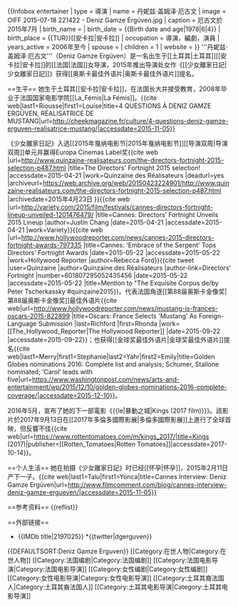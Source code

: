 {{Infobox entertainer
| type = 導演
| name = 丹妮兹·盖姆泽·厄古文
| image = OIFF 2015-07-18 221422 - Deniz Gamze Ergüven.jpg
| caption = 厄古文於2015年7月
| birth_name = 
| birth_date = {{Birth date and age|1978|6|4}}
| birth_place = {{TUR}}[[安卡拉|安卡拉]]
| occupation = 導演，編劇，演員
| years_active = 2006年至今
| spouse = 
| children = 1
| website = 
}}
'''丹妮兹·盖姆泽·厄古文'''（Deniz Gamze Ergüven）是一名出生于[[土耳其|土耳其]][[安卡拉|安卡拉]]的[[法国|法国]]女导演，2015年推出导演处女作《[[少女離家日記|少女離家日記]]》获得[[奥斯卡最佳外语片|奥斯卡最佳外语片]]提名。

==生平==
她生于土耳其[[安卡拉|安卡拉]]，在法国长大并接受教育，2008年毕业于法国国家电影学院[[La_Fémis|La Fémis]]。<ref>{{cite web|last1=Riousse|first1=Louise|title=4 QUESTIONS À DENIZ GAMZE ERGÜVEN, RÉALISATRICE DE MUSTANG|url=http://cheekmagazine.fr/culture/4-questions-deniz-gamze-erguven-realisatrice-mustang/|accessdate=2015-11-05}}</ref>

《少女離家日記》入选[[2015年戛纳电影节|2015年戛纳电影节]][[导演双周|导演双周]]单元并赢得Europa Cinemas Label奖<ref name="Quinzaine">{{cite web |url=http://www.quinzaine-realisateurs.com/the-directors-fortnight-2015-selection-p487.html |title=The Directors' Fortnight 2015 selection! |accessdate=2015-04-21 |work=Quinzaine des Réalisateurs |deadurl=yes |archiveurl=https://web.archive.org/web/20150423224901/http://www.quinzaine-realisateurs.com/the-directors-fortnight-2015-selection-p487.html |archivedate=2015年4月23日 }}</ref><ref name="Variety">{{cite web |url=http://variety.com/2015/film/festivals/cannes-directors-fortnight-lineup-unveiled-1201476479/ |title=Cannes: Directors’ Fortnight Unveils 2015 Lineup |author=Justin Chang |date=2015-04-21 |accessdate=2015-04-21 |work=Variety}}</ref><ref>{{cite web |url=http://www.hollywoodreporter.com/news/cannes-2015-directors-fortnight-awards-797335 |title=Cannes: 'Embrace of the Serpent' Tops Directors' Fortnight Awards |date=2015-05-22 |accessdate=2015-05-22 |work=Hollywood Reporter |author=Rebecca Ford}}</ref><ref>{{cite tweet |user=Quinzaine |author=Quinzaine des Réalisateurs |author-link=Directors' Fortnight |number=601807295052435456 |date=2015-05-22 |accessdate=2015-05-22 |title=Mention to "The Exquisite Corpus de/by Peter Tscherkassky #quinzaine2015}}</ref>。代表法国角逐[[第88届奥斯卡金像奖|第88届奥斯卡金像奖]]最佳外语片<ref name="France">{{cite web|url=http://www.hollywoodreporter.com/news/mustang-is-frances-oscars-2015-822899 |title=Oscars: France Selects 'Mustang' As Foreign-Language Submission |last=Richford |first=Rhonda |work=[[The_Hollywood_Reporter|The Hollywood Reporter]] |date=2015-09-22 |accessdate=2015-09-22}}</ref>；也获得[[金球奖最佳外语片|金球奖最佳外语片]]提名<ref>{{cite web|last1=Merry|first1=Stephanie|last2=Yahr|first2=Emily|title=Golden Globes nominations 2016: Complete list and analysis; Schumer, Stallone nominated; ‘Carol’ leads with five|url=https://www.washingtonpost.com/news/arts-and-entertainment/wp/2015/12/10/golden-globes-nominations-2016-complete-coverage/|accessdate=2015-12-10}}</ref>。

2016年5月，宣布了她的下一部電影《{{le|暴動之城|Kings (2017 film)}}》。該影片於2017年9月13日在[[2017年多倫多國際影展|多倫多國際影展]]上進行了全球首映，但反響不佳<ref>{{cite web|url=https://www.rottentomatoes.com/m/kings_2017/|title=Kings (2017)|publisher=[[Rotten_Tomatoes|Rotten Tomatoes]]|accessdate=2017-10-14}}</ref>。

==个人生活==
她在拍摄《少女離家日記》时已经[[怀孕|怀孕]]，2015年2月11日产下一子。<ref>{{cite web|last1=Talu|first1=Yonca|title=Cannes Interview: Deniz Gamze Ergüven|url=http://www.filmcomment.com/blog/cannes-interview-deniz-gamze-ergueven/|accessdate=2015-11-05}}</ref>

==参考资料==
{{reflist}}

==外部链接==
* {{IMDb title|2197025}}
*{{twitter|dgerguven}}

{{DEFAULTSORT:Deniz Gamze Erguven}}
[[Category:在世人物|Category:在世人物]]
[[Category:法国编剧|Category:法国编剧]]
[[Category:法国电影导演|Category:法国电影导演]]
[[Category:女性编剧|Category:女性编剧]]
[[Category:女性电影导演|Category:女性电影导演]]
[[Category:土耳其裔法国人|Category:土耳其裔法国人]]
[[Category:土耳其电影导演|Category:土耳其电影导演]]